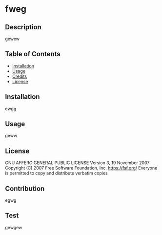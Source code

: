 # fweg

## Description
gewew

## Table of Contents
* [Installation](#installation)
* [Usage](#usage)
* [Credits](#credits)
* [License](#license)

## Installation
ewgg

## Usage
geww

## License
GNU AFFERO GENERAL PUBLIC LICENSE
Version 3, 19 November 2007
Copyright (C) 2007 Free Software Foundation, Inc. <https://fsf.org/>
Everyone is permitted to copy and distribute verbatim copies

## Contribution
egwg

## Test
gewgew
